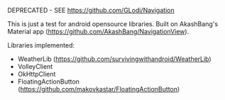 DEPRECATED - SEE https://github.com/GLodi/Navigation

This is just a test for android opensource libraries. Built on AkashBang's Material app (https://github.com/AkashBang/NavigationView).

Libraries implemented: 
 - WeatherLib (https://github.com/survivingwithandroid/WeatherLib)
 - VolleyClient
 - OkHttpClient
 - FloatingActionButton (https://github.com/makovkastar/FloatingActionButton)

